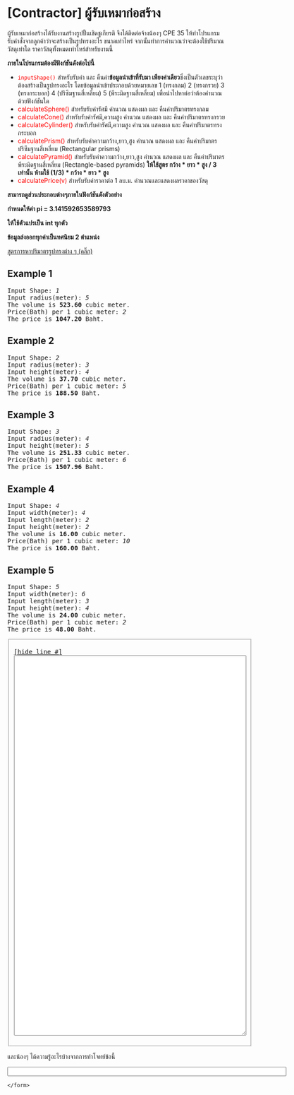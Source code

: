 <div id="current" aria-labelledby="ui-id-1" role="tabpanel" class="ui-tabs-panel ui-corner-bottom ui-widget-content" aria-hidden="false">
    <form method="post" action="/elab/lab/submit/1023/11594/19049/" enctype="multipart/form-data" autocomplete="off">
      <div id="assignment-body">
        <input type="hidden" name="csrfmiddlewaretoken" value="5wGKTJg5VWWqPYF3M3ApatTMDa20LLYqu84RkGuobzofXCquCbVsePIMFS36tQe0">
        <h1>[Contractor] ผู้รับเหมาก่อสร้าง</h1><p>ผู้รับเหมาก่อสร้างได้รับงานสร้างรูปปั้นเชิดชูเกียรติ จึงได้ติดต่อจ้างน้องๆ CPE 35 ให้ทำโปรแกรมรับคำสั่งจากลูกค้าว่าจะสร้างเป็นรูปทรงอะไร ขนาดเท่าไหร่ จากนั้นทำการคำนวณว่าจะต้องใช้ปริมาณวัสดุเท่าใด ราคาวัสดุทั้งหมดเท่าไหร่สำหรับงานนี้ </p><p><strong> ภายในโปรแกรมต้องมีฟังก์ชันดังต่อไปนี้ </strong></p><ul><li><span style="color:red;"><code>inputShape()</code></span> สำหรับรับค่า และ คืนค่า<strong>ข้อมูลนำเข้าที่รับมา เพียงค่าเดียว</strong>ซึ่งเป็นตัวเลขระบุว่าต้องสร้างเป็นรูปทรงอะไร โดยข้อมูลนำเข้าประกอบด้วยหมายเลข 1 (ทรงกลม) 2 (ทรงกรวย) 3 (ทรงกระบอก) 4 (ปริซึมฐานสี่เหลี่ยม) 5 (พีระมิดฐานสี่เหลี่ยม) เพื่อนำไปหาต่อว่าต้องคำนวณด้วยฟังก์ชันใด</li><li><span style="color:red;"> calculateSphere() </span> สำหรับรับค่ารัศมี คำนวณ แสดงผล และ คืนค่าปริมาตรทรงกลม</li><li><span style="color:red;"> calculateCone() </span> สำหรับรับค่ารัศมี,ความสูง  คำนวณ แสดงผล และ คืนค่าปริมาตรทรงกรวย</li><li><span style="color:red;"> calculateCylinder() </span> สำหรับรับค่ารัศมี,ความสูง คำนวณ แสดงผล และ คืนค่าปริมาตรทรงกระบอก</li><li><span style="color:red;"> calculatePrism() </span> สำหรับรับค่าความกว้าง,ยาว,สูง คำนวณ แสดงผล และ คืนค่าปริมาตรปริซึมฐานสี่เหลี่ยม (Rectangular prisms) </li><li><span style="color:red;"> calculatePyramid() </span> สำหรับรับค่าความกว้าง,ยาว,สูง คำนวณ แสดงผล และ คืนค่าปริมาตรพีระมิดฐานสี่เหลี่ยม (Rectangle-based pyramids) <strong>ให้ใช้สูตร กว้าง * ยาว * สูง / 3 เท่านั้น ห้ามใช้ (1/3) * กว้าง * ยาว * สูง </strong></li><li><span style="color:red;"> calculatePrice(v) </span> สำหรับรับค่าราคาต่อ 1 ลบ.ม. คำนวณและแสดงผลราคาของวัสดุ</li></ul><p><strong> สามารถดูส่วนประกอบต่างๆภายในฟังก์ชันดังตัวอย่าง </strong></p><p><strong>กำหนดให้ค่า pi = 3.141592653589793 </strong></p><p><strong>ให้ใช้ตัวแปรเป็น int ทุกตัว</strong></p><p><strong>ข้อมูลส่งออกทุกค่าเป็นทศนิยม 2 ตำแหน่ง</strong></p><p><a href="https://www.khanacademy.org/math/geometry/hs-geo-solids/hs-geo-solids-intro/a/volume-formulas-review?fbclid=IwAR3e3wSOwdkp3EvCCEROLsbimrFc1rc_1jBnskGbYCQmy8C0WY8Dkyv5p7o" target="_blank"> สูตรการหาปริมาตรรูปทรงต่าง ๆ (คลิ๊ก) </a></p><h2>Example 1</h2><p></p><pre class="output">Input Shape: <em>1</em>
Input radius(meter): <em>5</em>
The volume is <strong>523.60</strong> cubic meter.
Price(Bath) per 1 cubic meter: <em>2</em>
The price is <strong>1047.20</strong> Baht.
</pre><p></p><h2>Example 2</h2><p></p><pre class="output">Input Shape: <em>2</em>
Input radius(meter): <em>3</em>
Input height(meter): <em>4</em>
The volume is <strong>37.70</strong> cubic meter.
Price(Bath) per 1 cubic meter: <em>5</em>
The price is <strong>188.50</strong> Baht.
</pre><p></p><h2>Example 3</h2><p></p><pre class="output">Input Shape: <em>3</em>
Input radius(meter): <em>4</em>
Input height(meter): <em>5</em>
The volume is <strong>251.33</strong> cubic meter.
Price(Bath) per 1 cubic meter: <em>6</em>
The price is <strong>1507.96</strong> Baht.
</pre><p></p><h2>Example 4</h2><p></p><pre class="output">Input Shape: <em>4</em>
Input width(meter): <em>4</em>
Input length(meter): <em>2</em>
Input height(meter): <em>2</em>
The volume is <strong>16.00</strong> cubic meter.
Price(Bath) per 1 cubic meter: <em>10</em>
The price is <strong>160.00</strong> Baht.
</pre><p></p><h2>Example 5</h2><p></p><pre class="output">Input Shape: <em>5</em>
Input width(meter): <em>6</em>
Input length(meter): <em>3</em>
Input height(meter): <em>4</em>
The volume is <strong>24.00</strong> cubic meter.
Price(Bath) per 1 cubic meter: <em>2</em>
The price is <strong>48.00</strong> Baht.
</pre><p></p><p></p><fieldset><pre><div class="code-menu"><a href="#" class="lineno-toggle">[hide line #]</a></div><code class="source"><textarea class="codeblank" cols="63" name="b1" rows="57" wrap="off" autocomplete="off"></textarea></code></pre></fieldset><p></p><p></p><p>และน้องๆ ได้ความรู้อะไรบ้างจากการทำโจทย์ข้อนี้</p><p><input class="textblank" name="b2" size="76" type="text" value=""></p> 
      </div>
      
      
    </form>
  </div>